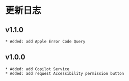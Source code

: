 # 更新日志


## v1.1.0
    * Added: add Apple Error Code Query
## v1.0.0

    * Added: add Copilot Service
    * Added: add request Accessibility permission button
